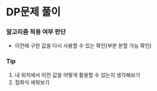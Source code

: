 # DP문제 풀이

### 알고리즘 적용 여부 판단
- 이전에 구한 값을 다시 사용할 수 있는 확인(부분 분할 가능 확인)

### Tip
1) 내 위치에서 이전 값을 어떻게 활용할 수 있는지 생각해보기
2) 점화식 세워보기

